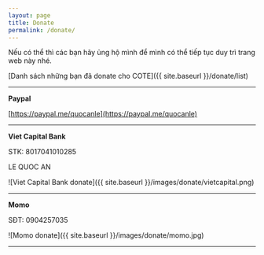 ```yaml
---
layout: page
title: Donate
permalink: /donate/
---
```


Nếu có thể thì các bạn hãy ủng hộ mình để mình có thể tiếp tục duy trì trang web này nhé.

[Danh sách những bạn đã donate cho COTE]({{ site.baseurl }}/donate/list)

-----------------------------------------------------------------

**Paypal**

[https://paypal.me/quocanle](https://paypal.me/quocanle)

-----------------------------------------------------------------

**Viet Capital Bank**

STK: 8017041010285

LE QUOC AN

![Viet Capital Bank donate]({{ site.baseurl }}/images/donate/vietcapital.png)

-----------------------------------------------------------------

**Momo**

SĐT: 0904257035

![Momo donate]({{ site.baseurl }}/images/donate/momo.jpg)

-----------------------------------------------------------------
